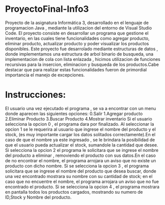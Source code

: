 # ProyectoFinal-Info3

Proyecto de la asignatura Informática 3, desarrollado en el lenguaje de programacion Java , mediante la utilizacion del entorno de Visual Studio Code.
El proyecto consiste en desarrollar un programa que gestione el inventario, en las cuales tiene funcionalidades como agregar producto, eliminar producto, actualizar producto y poder visualizar los productos disponibles.
Este proyecto fue desarrolado mediante estructuras de datos , donde implementamos una estructura de arbol binario de busqueda, una implementacion de cola con lista enlazada , hicimos utilizacion de funciones recursivas para la insercion, eliminacion y busqueda de los productos.Cabe destacar que para realizar estas funcionalidades fueron de primordial importancia el manejo de excepciones.

# Instrucciones: 
El usuario una vez ejecutado el programa , se va a encontrar con un menu donde aparecen las siguientes opciones:
0.Salir
1.Agregar producto
2.Eliminar Producto
3.Buscar Producto
4.Mostrar inventario
Si el usuario selecciona la opcion 0 , el programa dara por finalizado.
Al seleccionar la opcion 1 se le requerira al usuario que ingrese el nombre del producto y el stock, (es muy importante cargar los datos solitados correctamente).En el caso de que el nombre ya este ingresado , se le brindara la posibilidad de que el usuario pueda actualizar el stock, sumandole la cantidad que desee.
Si selecciona la opcion 2 el programa le solicitara que se ingrese el nombre del producto a eliminar , removiendo el producto con sus datos.En el caso de no encontrar el nombre, el programa arrojara un aviso que no existe un producto con dicho nombre.
Si se selecciona la opcion 3 , el programa solicitara que se ingrese el nombre del producto que desea buscar, donde una vez encontrado mostrara su nombre con su cantidad de stock; en el caso que no encuentre el nombre, el programa arrojara un aviso que no fue encontrado el producto.
Si se selecciona la opcion 4 , el programa mostrara en pantalla todos los productos cargados, mostrando su numero de ID,Stock y Nombre del producto.
